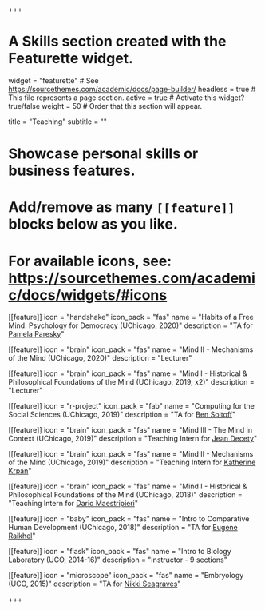 +++
# A Skills section created with the Featurette widget.
widget = "featurette"  # See https://sourcethemes.com/academic/docs/page-builder/
headless = true  # This file represents a page section.
active = true  # Activate this widget? true/false
weight = 50  # Order that this section will appear.

title = "Teaching"
subtitle = ""

# Showcase personal skills or business features.
# 
# Add/remove as many `[[feature]]` blocks below as you like.
# 
# For available icons, see: https://sourcethemes.com/academic/docs/widgets/#icons


[[feature]]
  icon = "handshake"
  icon_pack = "fas"
  name = "Habits of a Free Mind: Psychology for Democracy (UChicago, 2020)"
  description = "TA for [Pamela Paresky](https://www.psychologytoday.com/us/experts/pamela-b-paresky-phd)"
  

[[feature]]
  icon = "brain"
  icon_pack = "fas"
  name = "Mind II - Mechanisms of the Mind (UChicago, 2020)"
  description = "Lecturer"
 
[[feature]]
  icon = "brain"
  icon_pack = "fas"
  name = "Mind I - Historical & Philosophical Foundations of the Mind (UChicago, 2019, x2)"
  description = "Lecturer"


[[feature]]
  icon = "r-project"
  icon_pack = "fab"
  name = "Computing for the Social Sciences (UChicago, 2019)"
  description = "TA for [Ben Soltoff](https://macss.uchicago.edu/directory/benjamin-soltoff)"

 
[[feature]]
  icon = "brain"
  icon_pack = "fas"
  name = "Mind III - The Mind in Context (UChicago, 2019)"
  description = "Teaching Intern for [Jean Decety](https://psychology.uchicago.edu/directory/jean-decety)"


[[feature]]
  icon = "brain"
  icon_pack = "fas"
  name = "Mind II - Mechanisms of the Mind (UChicago, 2019)"
  description = "Teaching Intern for [Katherine Krpan](https://psychology.uchicago.edu/directory/katherine-krpan)"
 
 
[[feature]]
  icon = "brain"
  icon_pack = "fas"
  name = "Mind I - Historical & Philosophical Foundations of the Mind (UChicago, 2018)"
  description = "Teaching Intern for [Dario Maestripieri](http://primate.uchicago.edu/dario-maestripieri.html)"
  
  
[[feature]]
  icon = "baby"
  icon_pack = "fas"
  name = "Intro to Comparative Human Development (UChicago, 2018)"
  description = "TA for [Eugene Raikhel](https://humdev.uchicago.edu/directory/eugene-raikhel)"



[[feature]]
  icon = "flask"
  icon_pack = "fas"
  name = "Intro to Biology Laboratory (UCO, 2014-16)"
  description = "Instructor - 9 sections"



[[feature]]
  icon = "microscope"
  icon_pack = "fas"
  name = "Embryology (UCO, 2015)"
  description = "TA for [Nikki Seagraves](https://www3.uco.edu/centraldirectory/profiles/853540)"

+++
